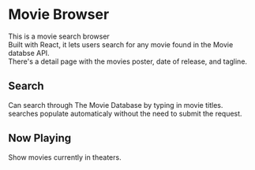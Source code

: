 # Movie Browser
This is a movie search browser<br> 
Built with React, it lets users search for any movie found in the Movie databse API.<br>
There's a detail page with the movies poster, date of release, and tagline.

## Search
Can search through The Movie Database by typing in movie titles.<br>
searches populate automaticaly without the need to submit the request.

## Now Playing
Show  movies currently in theaters.
